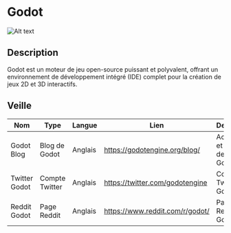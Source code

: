 # Godot
![Alt text](https://godotengine.org/assets/logo_dark.svg)

## Description
Godot est un moteur de jeu open-source puissant et polyvalent, offrant un environnement de développement intégré (IDE) complet pour la création de jeux 2D et 3D interactifs.

## Veille

Nom | Type | Langue | Lien | Description | Tags | Note
 --- | --- | --- | --- | --- | --- | --- 
Godot Blog | Blog de Godot | Anglais | https://godotengine.org/blog/ | Actualités et astuces de l'équipe Godot | godot | 5 
Twitter Godot | Compte Twitter | Anglais | https://twitter.com/godotengine | Compte Twitter de Godot | godot | 4
Reddit Godot | Page Reddit | Anglais | https://www.reddit.com/r/godot/ | Page Reddit de Godot | godot | 4.5

